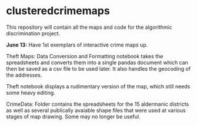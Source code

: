 # clusteredcrimemaps
This repository will contain all the maps and code for the algorithmic discrimination project.

**June 13:** Have 1st exemplars of interactive crime maps up.

Theft Maps:
Data Conversion and Formatting notebook takes the spreadsheets and converts them into a single pandas document
which can then be saved as a csv file to be used later. It also handles the geocoding of the addresses.

Theft notebook displays a rudimentary version of the map, which still needs some heavy editing.

CrimeData:
Folder contains the spreadsheets for the 15 aldermanic districts as well as several publically avaiable shape files
that were used at various stages of map drawing. Some may no longer be useful.